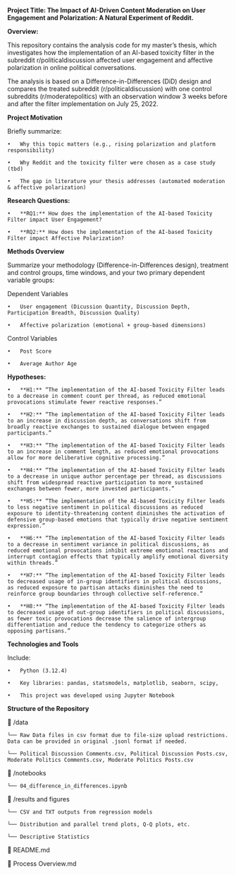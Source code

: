 **Project Title: The Impact of AI-Driven Content Moderation on User Engagement and Polarization: A Natural Experiment of Reddit.**
 
**Overview:**

This repository contains the analysis code for my master’s thesis, which investigates how the implementation of an AI-based toxicity filter in the subreddit r/politicaldiscussion affected user engagement and affective polarization in online political conversations.

The analysis is based on a Difference-in-Differences (DiD) design and compares the treated subreddit (r/politicaldiscussion) with one control subreddits (r/moderatepolitics) with an observation window 3 weeks before and after the filter implementation on July 25, 2022.

**Project Motivation**

Briefly summarize:

	•	Why this topic matters (e.g., rising polarization and platform responsibility)
 
	•	Why Reddit and the toxicity filter were chosen as a case study (tbd)
 
	•	The gap in literature your thesis addresses (automated moderation & affective polarization)

**Research Questions:**

	•	**RQ1:** How does the implementation of the AI-based Toxicity Filter impact User Engagement?

	•	**RQ2:** How does the implementation of the AI-based Toxicity Filter impact Affective Polarization?

**Methods Overview**

Summarize your methodology (Difference-in-Differences design), treatment and control groups, time windows, and your two primary dependent variable groups:

Dependent Variables

	•	User engagement (Dicussion Quantity, Discussion Depth, Participation Breadth, Discussion Quality)
 
	•	Affective polarization (emotional + group-based dimensions)

Control Variables

	•	Post Score

	•	Average Author Age
 


**Hypotheses:**

	•	**H1:** “The implementation of the AI-based Toxicity Filter leads to a decrease in comment count per thread, as reduced emotional provocations stimulate fewer reactive responses.”

	•	**H2:** “The implementation of the AI-based Toxicity Filter leads to an increase in discussion depth, as conversations shift from broadly reactive exchanges to sustained dialogue between engaged participants.”

	•	**H3:** “The implementation of the AI-based Toxicity Filter leads to an increase in comment length, as reduced emotional provocations allow for more deliberative cognitive processing.”

	•	**H4:** “The implementation of the AI-based Toxicity Filter leads to a decrease in unique author percentage per thread, as discussions shift from widespread reactive participation to more sustained exchanges between fewer, more invested participants.”

	•	**H5:** “The implementation of the AI-based Toxicity Filter leads to less negative sentiment in political discussions as reduced exposure to identity-threatening content diminishes the activation of defensive group-based emotions that typically drive negative sentiment expression.”

	•	**H6:** “The implementation of the AI-based Toxicity Filter leads to a decrease in sentiment variance in political discussions, as reduced emotional provocations inhibit extreme emotional reactions and interrupt contagion effects that typically amplify emotional diversity within threads.”

	•	**H7:** “The implementation of the AI-based Toxicity Filter leads to decreased usage of in-group identifiers in political discussions, as reduced exposure to partisan attacks diminishes the need to reinforce group boundaries through collective self-reference.”

	•	**H8:** “The implementation of the AI-based Toxicity Filter leads to decreased usage of out-group identifiers in political discussions, as fewer toxic provocations decrease the salience of intergroup differentiation and reduce the tendency to categorize others as opposing partisans.”

**Technologies and Tools**

Include:

	•	Python (3.12.4)
 
	•	Key libraries: pandas, statsmodels, matplotlib, seaborn, scipy,
 
	•	This project was developed using Jupyter Notebook


**Structure of the Repository**

📂 /data

    └── Raw Data files in csv format due to file-size upload restrictions. Data can be provided in original .jsonl format if needed.
    
    └── Political Discussion Comments.csv, Political Discussion Posts.csv, Moderate Politics Comments.csv, Moderate Politics Posts.csv
    
📂 /notebooks

    └── 04_difference_in_differences.ipynb
    
📂 /results and figures

    └── CSV and TXT outputs from regression models

    └── Distribution and parallel trend plots, Q-Q plots, etc.
    
    └── Descriptive Statistics
    
📄 README.md

📄 Process Overview.md
